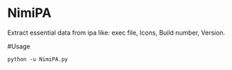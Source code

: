 # NimiPA
Extract essential data from ipa like:
exec file, Icons, Build number, Version.

#Usage
```
python -u NimiPA.py
```

